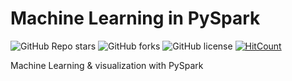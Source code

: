 # Machine Learning in PySpark

![GitHub Repo stars](https://img.shields.io/github/stars/Soumyadipta2020/ML-PySpark?style=social)
![GitHub forks](https://img.shields.io/github/forks/Soumyadipta2020/ML-PySpark?style=social)
![GitHub license](https://img.shields.io/github/license/Soumyadipta2020/ML-PySpark)
[![HitCount](https://hits.dwyl.com/Soumyadipta2020/ML-PySpark.svg?style=flat-square)](http://hits.dwyl.com/Soumyadipta2020/ML-PySpark)

Machine Learning & visualization with PySpark
